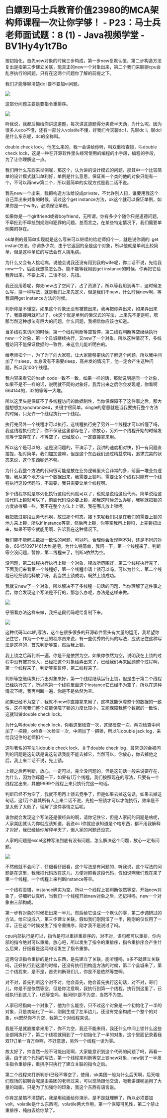 # 白嫖到马士兵教育价值23980的MCA架构师课程一次让你学够！ - P23：马士兵老师面试题：8 (1) - Java视频学堂 - BV1Hy4y1t7Bo

按初始化，首先new对象的时候三步构成，第一步new复默认值，第二步构造方法复出是指第三步建立关联，能真正的new一个对象出来，第二个我们来聊聊cpu会乱序执行的问题，只有在这两个问题你了解的前提之下。

我们才能够聊清楚dc l要不要加vt问题。

![](img/55d95b144cff14d948181543b8137716_1.png)

这部分问题主要是要指令重排序。

![](img/55d95b144cff14d948181543b8137716_3.png)

听我说，我都后悔给你讲这道题，每次讲这道题得分卖费半天劲，为什么呢，因为很多人eco不懂，还有一部分人volatile不懂，好我们今天聊dc l，先聊dc l，聊dcl是什么东东呢，dc的全称叫。

double check lock，他怎么来的，我一会讲给你听，叫双重检查锁，叫double check lock，这是一种在开源软件里头经常使用的编程的小手段，编程的手段，为了让你理解这一点。

我们用什么东西来举例呢，那这个，认为讲的设计模式的问题，那其中一个比较简单的设计模式就叫单利好，单例是什么意思，保证某一个类的他的对象只能有一个，不可以再new第二个，所以最简单的实现方式是我二话不说。

我先new一个出来，我把构造方法给设成private，不允许别人扭，谁要用我这个自己弄出来对象的时候，调过这个get instance方法，ok这个就可以保证单例，如果你是一个wifly，必须保证单例。

如果你是一个girlfriend或者boyfriend，无所谓，你有多少个随你只是道德问题，不牵扯到不牵扯到规则和犯罪的问题，总而言之，在某些特定情况下，我们需要单例类的存在。

ok单例的最简单实现就是这么写来可以继续的给老师扣个一，就是说你调的i get instant方法，你调多少次，由于它返回的全是这个对象，所以他就是单利比较简单，但是这种单位的写法会有人挑毛病。

为什么又会有人挑毛病，说他会说我还没有用到我的wife呢，你二话不说，先给我new一个，后面我想换怎么办，能不能等我用到get instance的时候，你再把它给我弄出来，不要上来，二话不说，先扭。

我还没用着呢，你先new占了空间了，占了资源了，所以等我用到再牛，这时候怎么写，换一种写法，就是我们上来先定义，但是我们不new，什么时候new啊，等我调用get instance方法的时候。

判断你是不懂空，如果这个对象还没有被救出来，我再把你弄出来，如果弄出来了，我直接用就可以了，ok这个就是单利的懒汉式的写法，上来先不定是吧，嗯那当然这种想法有巨大的问题，什么问题，我相信你应该也知道。

当多线程来访问的时候，第一个线程判断等空暂停，第二线程判断等空继续执行new一个对象，第一个县城继续执行，又new了一个对象，所以这种情况下，多线程访问不能保证数据的一致性，来这会儿能听明白的。

给老师扣个一，为了为了向大家嗯，让大家能够更快的了解这个问题，所以我中间加了个sleep，本身没有不需要sleep，高并发的情况下，他一定会产生这种问题，所以我100个线程。

我内容来看它的hash code一致不一致，如果一样的话，那就说明是同一个对象，如果不是不一样的话，说明就不同的对象好，我弄出来之后你会发现呢，你看啊664144的，32的等等一大堆。

所以这里头是保证不了多线程访问的数据制性，当你保保障不了这件事之后，那大腿想想加synchronized，关键字很简单，single的意思就是当我要执行整个方法的时候，只允许一个线程执行一个线程。

执行完另外一个线程才可以执行，这线程执行完了另外一个线程才可以听懂了吗，我这线程执行完了，你不保证这里都存在了，你放心，另外一个线程开始的时候发现等于空存在了，不等空了，已经放心，一定直接拿来用。

所以这个是可以的，这是没问题的，不演示了，我讲的速度相对快，扣一有问题直接提，相对简单，我们加加速嘛，但是这个东西我们通过精益求精，追求完美的状态来说，这个东西呢还不够。

为什么我整个方法的代码很可能是放在业务逻辑里头会非常的多，前面一堆业务逻辑，我从某个地方读一个数据出来，我需要上锁吗，需要让多个线程只能有一个线程执行这段代码吗，不需要，我只需要让单个线程啊。

多个线程序就是序列化执行这段代码就可以了，也就是说给这段代码，简单说给这段代码上锁就可以了，前面代码没必要上锁，那我这时候怎么办呢，我呢就把锁的力度放得细一些，我不在整个方法上上锁，我在哪儿放上锁呢。

我把放过那段业务代码啊，放过那个时态，接下来呢我们只是在我们的需要上锁的地方来上锁，所以if instance等空，然后再上锁，你等空我再上锁吗，上完锁扭出来，如果不等空就能用啊，告诉我在这种情况下。

我们能不能解决数据一致性的问题，可以吗，合理你会发现啊不对，还是不同的对象，664510971461大堆是吧，为什么特简单，我问一下，第一个线程来了，判断等空没问题，暂停，第二线程来了，判断a依然为空。

没问题，第二线程执行执行上锁一个对象，释放所范围好，第二个线程执行完了，下面我们来看第一个线程好，第一个线程申请上锁可以吗，可以为什么，第二个线程已经把锁给释放了呀，我当然上锁成功，既然上锁成功。

我就又new了一个对象，所以解决不了多线程一句话的问题，当你理解了这件事之后，你会发现这个写法是不行的，那怎么办呢，办法是这样来做。



![](img/55d95b144cff14d948181543b8137716_5.png)

仔细看办法这样来做，我把这段代码呢给复制下来。

![](img/55d95b144cff14d948181543b8137716_7.png)

这种代码叫dcl的写法，这个在很多很多的开源软件里头有大量的运用，我希望你记住它，作为一个专业的程序员来说，有一些优秀的代码的写法，应该记住这种写法是这样的，首先判断等空，然后我上锁。

我上锁之后再判断一遍，你是不是依然为空，如果你依然为空，说明我在上锁的过程中没有被其他人，已经把这个对象给弄出来了，已经我们再来回顾整个过程啊，第一个线程来了，判断等空暂停，第二线程来了。

判断等空继续执行六出对象来好，第一个线程继续运行上锁，但是由于第二个线程已经执行完了，所以呢第一个线程里面这个instance它已经不为空了，所以在这种情况下呢，我再判断一遍，你是不是依然为空。

如果已经不为空了，我就不new你直接拿来用了，这样就能保障整个的数据的一致性，这样呢我们整个技能保障了锁的力度比较小，又能保障我整个数据的一致性，这就叫做double check lock。

为什么叫double check lock，你看这里检查一次，这里检查一次，两次检查中间加了一把锁，o检查一次检查一次，中间加了一把锁，所以叫double jack log，来给我记住的老师扣个一。

这叫著名的写法叫double check lock，关于double check log，最常见的会被问到的问题是这句话是说这句话我能不能去掉它，当然可以，你放心，你去掉他之后，我上来二话不说，先上锁。

上锁之后再判断，放心，一定可以，完全没问题的，但是这句话一般来说要存在，为什么，因为你琢磨一下，如果有1万个线程，我们按照现在的写法，只要有一个线程定出来，其他9999个线程上来只执行完这一句话。

判断已经不为空了，我就不用再上锁去竞争了，但是如果去掉这句话，如果去掉这句话，这1万个县城所有人上来二话不说，先抢一把锁才可以才能执行，效率是不是太低了太低了，理解了这件事情之后呢。

诶你就会发现这个写法还是很经典的啊，请你记住它，但是人家问的问题是啥呢，人家美团就认为你就应该知道，我说dc l你就应该知道是个啥东西，都不用我解释才对好，我已经给你解释半天了，但人家的问题还没完。

人家的问题是excel这种写法到底有没有问题，怎么解决这个问题，放心一定有问题。

![](img/55d95b144cff14d948181543b8137716_9.png)

不然他就不会问了，仔细看仔细看，这个写法是有问题的，听我说，这个写法的问题是在这里，我我把代码放在这儿，方便对照看这段代码，假如说啊我们现在来了第一个线程，一个线程上来判断instance等空。

一个线程没错，instance确实为空，所以一个线程上锁判断依然等空，开始new对象了，仔细听认真听，当我们一个线程开始new对象之后，还记得吗，new一个对象由三部构成。

第一步有对象的时候扭出来一半儿，然后给它设成一个默认的零，第二步调研过的方法，给它设成八，第三步建立关联，假如我们刚刚溜了一半，刚刚的仅仅用了一半，正在这个时候发生了指令重排序，刚才我不是说过了吗。

cpu内部执行是可以，指令是可以重排重排序的，对不对，语句都可以重排，你内部的指令绝对可以重排，放心吧，所以发生了指令的重排序，指令重排序会产生什么后果，仔细看是这两句话发生了指令重排。

这两句话指令重排的是什么东西，是先建立了关联，能听懂吗，s多不就建立关联吗，正好执行到这里的时候，还没有执行到构造方法的时候，第二个县城来了，第二个线程来，是不是，首先判断哥们儿，你是不是依然等空啊。

对不对，首先判断这个对不对，他会首先，他会首先执行这句话，对不对，哥们儿，你是不是依然等空，但是你注意啊，我执行到第一个线程，执行到这里了，已经执行到这儿了，t还等空吗，我问你t是不为空，当然不为空。

人家已经指向一个对象了，他为什么能空，只不过这个对象是一个初始化了一半的对象，只是初始化了一半，刚刚生成了左半边儿，还没有完全构成一个整个的对象，ok既然你不为空，我第二个对线程来说。

我是不是就直接拿来用了，你不为空，我还不能来用，我还什么中间上锁什么这些全部用执行了，第二个线程就用到了一个初始化了一半的对象，这个里面记录着我双11订单一百万单啊，不好意思，另外一个线程一读为零。

故太好了，帅当然一般不可能出现啊，大家能意识到这个代码的问题了吗，再看一遍，由于这个代码的写法，第一个线程来判断等空上锁new对象，new到了一半发生指令重排序，重排序只执行了建立关联的指令之后。

第二个线程来打断判断t已经不等空了，使用，ok美团一般为什么后天啊，后天咱们现场的招聘会呢是由美团的老师过来，可以现场跟他交流，呃我讲课呢运用了大量的动画，只是为了加强你的印象，我这个东西有语言说。

你肯定是搞不清楚的，我是用动画给你演示，是不是就理解了，所以必须要加volt，volatile是什么东西呢，volatile两大作用，第一个保障可见性，第二个禁止重排序，纯白去给你禁了。

